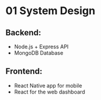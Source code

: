 # 01 System Design

## Backend:
- Node.js + Express API
- MongoDB Database

## Frontend:
- React Native app for mobile
- React for the web dashboard
